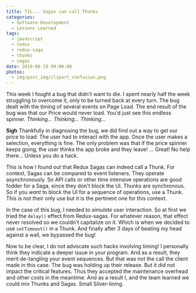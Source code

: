```yaml
---
title: TIL... Sagas can call Thunks
categories:
  - Software Development
  - Lessons Learned
tags:
  - javascript
  - redux
  - redux-saga
  - thunks
  - sagas
date: 2019-06-10 09:00:00
photos: 
  - img/post_img/clipart_confusion.png
---
```

This week I fought a bug that didn't want to die. I spent nearly half the week struggling to overcome it, only to be turned back at every turn. The bug dealt with the timing of several events on Page Load. The end result of the bug was that our Price would never load. You'd just see this endless spinner. _Thinking... Thinking... Thinking..._

**Sigh** Thankfully in diagnosing the bug, we did find out a way to get our price to load: The user had to interact with the app. Once the user makes a selection, everything is fine. The only problem was that if the price spinner keeps going, the user thinks the app broke and they leave! ... Great! No help there... Unless you do a hack.

This is how I found out that Redux Sagas can indeed call a Thunk. For context, Sagas can be compared to event listeners. They operate asynchronously. So API calls or other time intensive operations are good fodder for a Saga, since they don't block the UI. Thunks are synchronous. So if you _want_ to block the UI for a sequence of operations, use a Thunk. This is not their only use but it is the pertinent one for this context.

In the case of this bug, I needed to _simulate_ user interaction. So at first we tried the `delay()` effect from Redux-sagas. For whatever reason, that effect never resolved so we couldn't capitalize on it. Which is when we decided to use `setTimeout()` in a Thunk. And finally after 3 days of beating my head against a wall, we bypassed the bug!

Now to be clear, I do not advocate such hacks involving timing! I personally think they indicate a deeper issue in your program. And as a result, they merit de-tangling your event sequences. But that was not the call the client made in this case. The bug was holding up their release. But it did not impact the critical features. Thus they accepted the maintenance overhead and other costs in the meantime. And as a result I, and the team learned we could mix Thunks and Sagas. Small Silver-lining.
